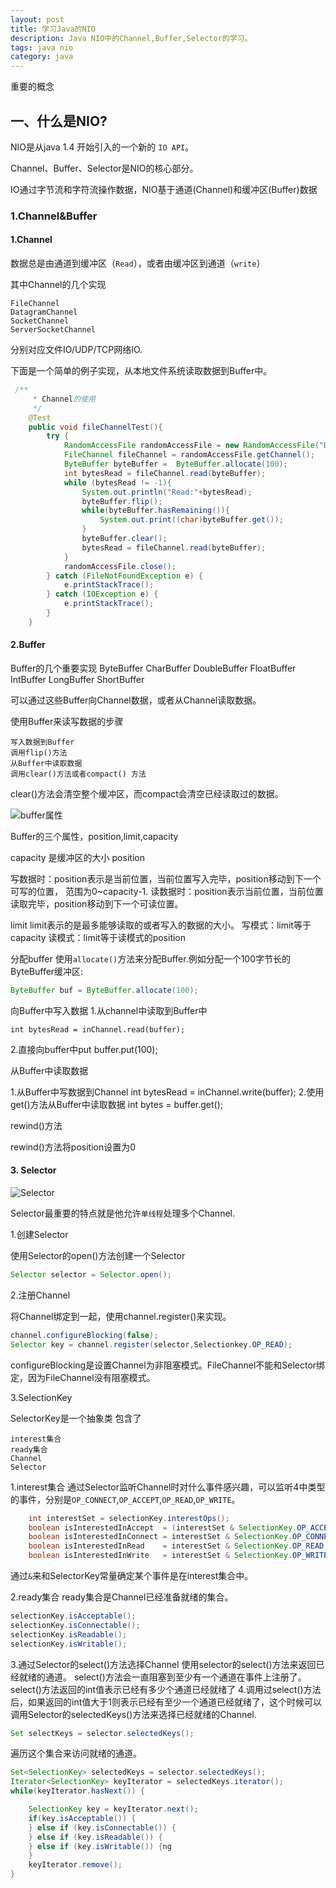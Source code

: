 ```yaml
---
layout: post
title: 学习Java的NIO
description: Java NIO中的Channel,Buffer,Selector的学习。
tags: java nio
category: java
---
```


重要的概念

## 一、什么是NIO?

NIO是从java 1.4 开始引入的一个新的 `IO API`。

Channel、Buffer、Selector是NIO的核心部分。

IO通过字节流和字符流操作数据，NIO基于通道(Channel)和缓冲区(Buffer)数据 
### 1.Channel&Buffer

#### 1.Channel
数据总是由通道到缓冲区（`Read`），或者由缓冲区到通道（`write`）

其中Channel的几个实现

	FileChannel
	DatagramChannel
	SocketChannel
	ServerSocketChannel
分别对应文件IO/UDP/TCP网络IO.

下面是一个简单的例子实现，从本地文件系统读取数据到Buffer中。

```java
 /**
     * Channel的使用
     */
    @Test
    public void fileChannelTest(){
        try {
            RandomAccessFile randomAccessFile = new RandomAccessFile("D:/nio.txt","rw");
            FileChannel fileChannel = randomAccessFile.getChannel();
            ByteBuffer byteBuffer =  ByteBuffer.allocate(100);
            int bytesRead = fileChannel.read(byteBuffer);
            while (bytesRead != -1){
                System.out.println("Read:"+bytesRead);
                byteBuffer.flip();
                while(byteBuffer.hasRemaining()){
                    System.out.print((char)byteBuffer.get());
                }
                byteBuffer.clear();
                bytesRead = fileChannel.read(byteBuffer);
            }
            randomAccessFile.close();
        } catch (FileNotFoundException e) {
            e.printStackTrace();
        } catch (IOException e) {
            e.printStackTrace();
        }
    }
```

#### 2.Buffer
Buffer的几个重要实现
	ByteBuffer
	CharBuffer
	DoubleBuffer
	FloatBuffer
	IntBuffer
	LongBuffer
	ShortBuffer

可以通过这些Buffer向Channel数据，或者从Channel读取数据。

使用Buffer来读写数据的步骤

    写入数据到Buffer
    调用flip()方法
    从Buffer中读取数据  
    调用clear()方法或者compact() 方法

clear()方法会清空整个缓冲区，而compact会清空已经读取过的数据。

![buffer属性](http://i12.tietuku.com/bfa5f260b1a477ff.png)

Buffer的三个属性，position,limit,capacity

capacity 是缓冲区的大小
position

写数据时：position表示是当前位置，当前位置写入完毕，position移动到下一个可写的位置， 范围为0~capacity-1.
读数据时：position表示当前位置，当前位置读取完毕，position移动到下一个可读位置。

limit 
limit表示的是最多能够读取的或者写入的数据的大小。
写模式：limit等于capacity
读模式：limit等于读模式的position

分配buffer
使用`allocate()`方法来分配Buffer.例如分配一个100字节长的ByteBuffer缓冲区:
```java
ByteBuffer buf = ByteBuffer.allocate(100);
```

向Buffer中写入数据
1.从channel中读取到Buffer中

    int bytesRead = inChannel.read(buffer);
2.直接向buffer中put
    buffer.put(100);
    
从Buffer中读取数据

1.从Buffer中写数据到Channel
    int bytesRead = inChannel.write(buffer);
2.使用get()方法从Buffer中读取数据
    int bytes = buffer.get();

rewind()方法

rewind()方法将position设置为0

    

#### 3. Selector
![Selector](http://i4.tietuku.com/8793cae275479b76.png)

Selector最重要的特点就是他允许`单线程`处理多个Channel.

1.创建Selector

使用Selector的open()方法创建一个Selector

```java
Selector selector = Selector.open();
```
2.注册Channel

将Channel绑定到一起，使用channel.register()来实现。

```java
channel.configureBlocking(false);
Selector key = channel.register(selector,Selectionkey.OP_READ);

```
configureBlocking是设置Channel为非阻塞模式。FileChannel不能和Selector绑定，因为FileChannel没有阻塞模式。

3.SelectionKey

SelectorKey是一个抽象类 包含了

	interest集合
	ready集合
	Channel
	Selector

1.interest集合
通过Selector监听Channel时对什么事件感兴趣，可以监听4中类型的事件，分别是`OP_CONNECT`,`OP_ACCEPT`,`OP_READ`,`OP_WRITE`。

```java
	int interestSet = selectionKey.interestOps();  
    boolean isInterestedInAccept  = (interestSet & SelectionKey.OP_ACCEPT) == SelectionKey.OP_ACCEPT；  
	boolean isInterestedInConnect = interestSet & SelectionKey.OP_CONNECT;  
	boolean isInterestedInRead    = interestSet & SelectionKey.OP_READ;  
	boolean isInterestedInWrite   = interestSet & SelectionKey.OP_WRITE;
```

通过`&`来和SelectorKey常量确定某个事件是在interest集合中。

2.ready集合
  ready集合是Channel已经准备就绪的集合。

```java
selectionKey.isAcceptable();
selectionKey.isConnectable();
selectionKey.isReadable();
selectionKey.isWritable();
```

3.通过Selector的select()方法选择Channel
使用selector的select()方法来返回已经就绪的通道。
select()方法会一直阻塞到至少有一个通道在事件上注册了。
select()方法返回的int值表示已经有多少个通道已经就绪了 
4.调用过select()方法后，如果返回的int值大于1则表示已经有至少一个通道已经就绪了，这个时候可以调用Selector的selectedKeys()方法来选择已经就绪的Channel.

```java
Set selectKeys = selector.selectedKeys();
```
遍历这个集合来访问就绪的通道。

```java
Set<SelectionKey> selectedKeys = selector.selectedKeys();
Iterator<SelectionKey> keyIterator = selectedKeys.iterator();
while(keyIterator.hasNext()) {

    SelectionKey key = keyIterator.next();
    if(key.isAcceptable()) {
    } else if (key.isConnectable()) {
    } else if (key.isReadable()) {
    } else if (key.isWritable()) {ng
    }
    keyIterator.remove();
}
```